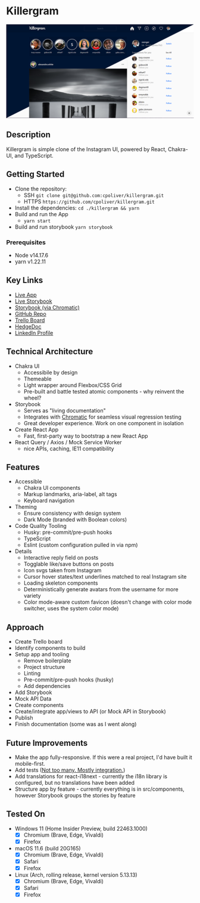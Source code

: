 # Killergram

![Screenshot](https://github.com/cpoliver/killergram/blob/main/public/preview.png)

## Description

Killergram is simple clone of the Instagram UI, powered by React, Chakra-UI, and TypeScript.

## Getting Started

- Clone the repository:
  - SSH `git clone git@github.com:cpoliver/killergram.git`
  - HTTPS `https://github.com/cpoliver/killergram.git`
- Install the dependencies:
    `cd ./killergram && yarn`
- Build and run the App
  - `yarn start`
- Build and run storybook
    `yarn storybook`

### Prerequisites

- Node v14.17.6
- yarn v1.22.11

## Key Links

- [Live App](https://cpoliver.github.io/killergram)
- [Live Storybook](https://cpoliver.github.io/killergram-storybook)
- [Storybook (via Chromatic)](https://www.chromatic.com/builds?appId=61542738dbe557003a8b8d50&inviteToken=dc54255ab9a24721a28d2471778d735b)
- [GitHub Repo](https://github.com/cpoliver/killergram)
- [Trello Board](https://trello.com/invite/b/WSbPMp8b/e8fecd2cb5768edca02a43e0bbfae0b8/boolean-tech-test)
- [HedgeDoc](https://demo.hedgedoc.org/s/FAfgavoZD)
- [LinkedIn Profile](https://www.linkedin.com/in/cpoliver/)

## Technical Architecture

- Chakra UI
  - Accessibile by design
  - Themeable
  - Light wrapper around Flexbox/CSS Grid
  - Pre-built and battle tested atomic components - why reinvent the wheel?
- Storybook
  - Serves as "living documentation"
  - Integrates with [Chromatic](https://www.chromatic.com) for seamless visual regression testing
  - Great developer experience. Work on one component in isolation
- Create React App
  - Fast, first-party way to bootstrap a new React App
- React Query / Axios / Mock Service Worker
  - nice APIs, caching, IE11 compatibility

## Features

- Accessible
  - Chakra UI components
  - Markup landmarks, aria-label, alt tags
  - Keyboard navigation
- Theming
  - Ensure consistency with design system
  - Dark Mode (branded with Boolean colors)
- Code Quality Tooling
  - Husky: pre-commit/pre-push hooks
  - TypeScript
  - Eslint (custom configuration pulled in via npm)
- Details
  - Interactive reply field on posts
  - Togglable like/save buttons on posts
  - Icon svgs taken from Instagram
  - Cursor hover states/text underlines matched to real Instagram site
  - Loading skeleton components
  - Deterministically generate avatars from the username for more variety
  - Color mode-aware custom favicon (doesn't change with color mode switcher, uses the system color mode)

## Approach

- Create Trello board
- Identify components to build
- Setup app and tooling
  - Remove boilerplate
  - Project structure
  - Linting
  - Pre-commit/pre-push hooks (husky)
  - Add dependencies
- Add Storybook
- Mock API Data
- Create components
- Create/integrate app/views to API (or Mock API in Storybook)
- Publish
- Finish documentation (some was as I went along)

## Future Improvements

- Make the app fully-responsive. If this were a real project, I'd have built it mobile-first.
- Add tests ([Not too many. Mostly integration.](https://kentcdodds.com/blog/write-tests))
- Add translations for react-i18next - currently the i18n library is configured, but no translations have been added
- Structure app by feature - currently everything is in src/components, however Storybook groups the stories by feature

## Tested On

- Windows 11 (Home Insider Preview, build 22463.1000)
  - [x] Chromium (Brave, Edge, Vivaldi)
  - [x] Firefox
- macOS 11.6 (build 20G165)
  - [x] Chromium (Brave, Edge, Vivaldi)
  - [x] Safari
  - [x] Firefox
- Linux (Arch, rolling release, kernel version 5.13.13)
  - [x] Chromium (Brave, Edge, Vivaldi)
  - [x] Safari
  - [x] Firefox
